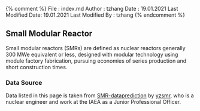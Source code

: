 {% comment %} 
File              : index.md
 Author            : tzhang
 Date              : 19.01.2021
 Last Modified Date: 19.01.2021
 Last Modified By  : tzhang
{% endcomment %} 
## Small Modular Reactor
Small modular reactors (SMRs) are defined as nuclear reactors generally 300 MWe equivalent or less, designed with modular technology using module factory fabrication, pursuing economies of series production and short construction times.

### Data Source
Data listed in this page is taken from [SMR-dataprediction](https://github.com/yzsmr/SMR-dataprediction) by [yzsmr](https://github.com/yzsmr), who is a nuclear engineer and work at the IAEA as a Junior Professional Officer.


